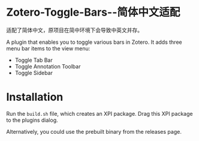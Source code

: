 # Zotero-Toggle-Bars--简体中文适配
适配了简体中文，原项目在简中环境下会导致中英文并存。

A plugin that enables you to toggle various bars in Zotero. It adds three menu bar items to the view menu:
+ Toggle Tab Bar
+ Toggle Annotation Toolbar
+ Toggle Sidebar

# Installation
Run the `build.sh` file, which creates an XPI package. Drag this XPI package to the plugins dialog.

Alternatively, you could use the prebuilt binary from the releases page.

